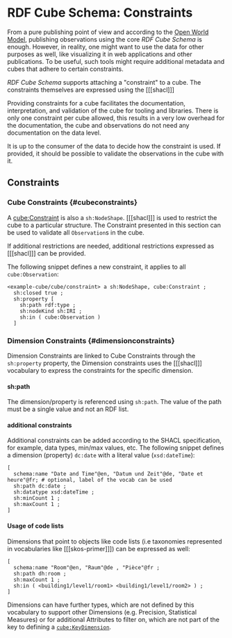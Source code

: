 # RDF Cube Schema: Constraints

From a pure publishing point of view and according to the [Open World Model](http://linked-data-training.zazuko.com/Ontologies/index.html#14), publishing observations using the core _RDF Cube Schema_ is enough. However, in reality, one might want to use the data for other purposes as well, like visualizing it in web applications and other publications. To be useful, such tools might require additional metadata and cubes that adhere to certain constraints.

_RDF Cube Schema_ supports attaching a "constraint" to a cube. The constraints themselves are expressed using the [[[shacl]]]

Providing constraints for a cube facilitates the documentation, interpretation, and validation of the cube for tooling and libraries. There is only one constraint per cube allowed, this results in a very low overhead for the documentation, the cube and observations do not need any documentation on the data level.



It is up to the consumer of the data to decide how the constraint is used. If provided, it should be possible to validate the observations in the cube with it.

## Constraints

### Cube Constraints  {#cubeconstraints}

A [cube:Constraint](#Constraint) is also a `sh:NodeShape`. [[[shacl]]] is used to restrict the cube to a particular structure. The Constraint presented in this section can be used to validate all `Observation`s in the cube.

If additional restrictions are needed, additional restrictions expressed as [[[shacl]]] can be provided.

The following snippet defines a new constraint, it applies to all `cube:Observation`:

<aside class='example'>

```turtle
<example-cube/cube/constraint> a sh:NodeShape, cube:Constraint ;
  sh:closed true ;
  sh:property [
    sh:path rdf:type ;
    sh:nodeKind sh:IRI ;
    sh:in ( cube:Observation )
  ]
```

</aside>

### Dimension Constraints  {#dimensionconstraints}

Dimension Constraints are linked to Cube Constraints through the `sh:property` property, the Dimension constraints uses the [[[shacl]]] vocabulary to express the constraints for the specific dimension.

#### sh:path

The dimension/property is referenced using `sh:path`. The value of the path must be a single value and not an RDF list.

#### additional constraints
Additional constraints can be added according to the SHACL specification, for example, data types, min/max values, etc.
The following snippet defines a dimension (property) `dc:date` with a literal value (`xsd:dateTime`):

<aside class='example' title='Additional constraints on a dimension'>

```turtle
[
  schema:name "Date and Time"@en, "Datum und Zeit"@de, "Date et heure"@fr; # optional, label of the vocab can be used
  sh:path dc:date ;
  sh:datatype xsd:dateTime ;
  sh:minCount 1 ;
  sh:maxCount 1 ;
]
```
</aside>

#### Usage of code lists

Dimensions that point to objects like code lists (i.e taxonomies represented in vocabularies like [[[skos-primer]]]) can be expressed as well:

<aside class='example' title='Using code lists on  a dimension'>

```turtle
[
  schema:name "Room"@en, "Raum"@de , "Pièce"@fr ;
  sh:path dh:room ;
  sh:maxCount 1 ;
  sh:in ( <building1/level1/room1> <building1/level1/room2> ) ;
]
```

</aside>

Dimensions can have further types, which are not defined by this vocabulary to support other Dimensions (e.g. Precision, Statistical Measures) or for additional Attributes to filter on, which are not part of the key to defining a [`cube:KeyDimension`](#KeyDimension).


